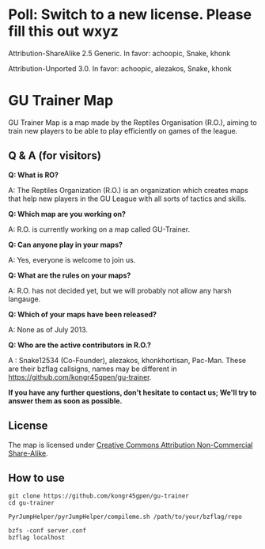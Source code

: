 Poll: Switch to a new license. Please fill this out wxyz
==============
Attribution-ShareAlike 2.5 Generic. In favor: achoopic, Snake, khonk

Attribution-Unported 3.0. In favor: achoopic, alezakos, Snake, khonk

GU Trainer Map
==============
GU Trainer Map is a map made by the Reptiles Organisation (R.O.), aiming to train new players to be able to play efficiently on games of the league.

Q & A (for visitors)
--------------------
**Q: What is RO?**

A: The Reptiles Organization (R.O.) is an organization which creates maps that help new players in the GU League with all sorts of tactics and skills.

**Q: Which map are you working on?**

A: R.O. is currently working on a map called GU-Trainer.

**Q: Can anyone play in your maps?**

A: Yes, everyone is welcome to join us.

**Q: What are the rules on your maps?**

A: R.O. has not decided yet, but we will probably not allow any harsh langauge.

**Q: Which of your maps have been released?**

A: None as of July 2013.

**Q: Who are the active contributors in R.O.?**

A : Snake12534 (Co-Founder), alezakos, khonkhortisan, Pac-Man. These are their bzflag callsigns, names may be different in https://github.com/kongr45gpen/gu-trainer.

**If you have any further questions, don't hesitate to contact us; We'll try to answer them as soon as possible.**

License
-------
The map is licensed under [Creative Commons Attribution Non-Commercial Share-Alike](http://creativecommons.org/licenses/by-nc-sa/3.0/).

How to use
----------

    git clone https://github.com/kongr45gpen/gu-trainer
    cd gu-trainer

    PyrJumpHelper/pyrJumpHelper/compileme.sh /path/to/your/bzflag/repo
    
    bzfs -conf server.conf
    bzflag localhost
